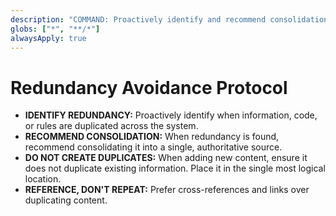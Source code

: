 ```yaml
---
description: "COMMAND: Proactively identify and recommend consolidation for redundant information, code, or rules to maintain a single source of truth."
globs: ["*", "**/*"]
alwaysApply: true
---
```

# Redundancy Avoidance Protocol

- **IDENTIFY REDUNDANCY:** Proactively identify when information, code, or rules are duplicated across the system.
- **RECOMMEND CONSOLIDATION:** When redundancy is found, recommend consolidating it into a single, authoritative source.
- **DO NOT CREATE DUPLICATES:** When adding new content, ensure it does not duplicate existing information. Place it in the single most logical location.
- **REFERENCE, DON'T REPEAT:** Prefer cross-references and links over duplicating content.